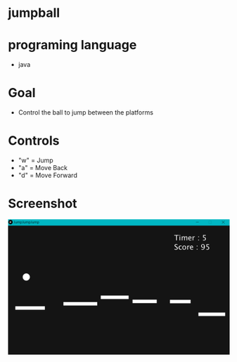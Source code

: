 # jumpball 
# programing language
- java 
# Goal 
- Control the ball to jump between the platforms
# Controls
- "w" = Jump
- "a" = Move Back 
- "d" = Move Forward
# Screenshot 
![image](https://github.com/jeff-wei/testtest/blob/main/screenshot.png)
